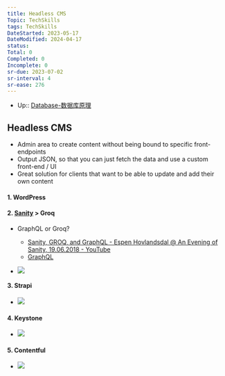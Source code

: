 ```yaml
---
title: Headless CMS
Topic: TechSkills
tags: TechSkills
DateStarted: 2023-05-17
DateModified: 2024-04-17
status: 
Total: 0
Completed: 0
Incomplete: 0
sr-due: 2023-07-02
sr-interval: 4
sr-ease: 276
---
```


- Up:: [Database-数据库原理](Database-数据库原理)

## Headless CMS

- Admin area to create content without being bound to specific front-endpoints
- Output JSON, so that you can just fetch the data and use a custom front-end / UI
- Great solution for clients that want to be able to update and add their own content

#### 1. WordPress

#### 2. [Sanity](Sanity.md) > Groq

- GraphQL or Groq?

  - [Sanity, GROQ, and GraphQL - Espen Hovlandsdal @ An Evening of Sanity, 19.06.2018 - YouTube](https://www.youtube.com/watch?v=Jcfubj2zRI0)
  - [GraphQL](GraphQL.md)

- ![](https://cdn.jsdelivr.net/gh/jenniferwonder/bimg/full-stack/Pasted-image-20230308182329.png)

#### 3. Strapi

- ![](https://cdn.jsdelivr.net/gh/jenniferwonder/bimg/full-stack/Pasted-image-20230308182318.png)

#### 4. Keystone

- ![](https://cdn.jsdelivr.net/gh/jenniferwonder/bimg/full-stack/Pasted-image-20230308182306.png)

#### 5. Contentful

- ![](https://cdn.jsdelivr.net/gh/jenniferwonder/bimg/full-stack/Pasted-image-20230308182234.png)
